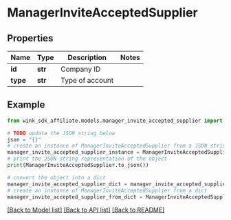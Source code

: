 # ManagerInviteAcceptedSupplier


## Properties

Name | Type | Description | Notes
------------ | ------------- | ------------- | -------------
**id** | **str** | Company ID | 
**type** | **str** | Type of account | 

## Example

```python
from wink_sdk_affiliate.models.manager_invite_accepted_supplier import ManagerInviteAcceptedSupplier

# TODO update the JSON string below
json = "{}"
# create an instance of ManagerInviteAcceptedSupplier from a JSON string
manager_invite_accepted_supplier_instance = ManagerInviteAcceptedSupplier.from_json(json)
# print the JSON string representation of the object
print(ManagerInviteAcceptedSupplier.to_json())

# convert the object into a dict
manager_invite_accepted_supplier_dict = manager_invite_accepted_supplier_instance.to_dict()
# create an instance of ManagerInviteAcceptedSupplier from a dict
manager_invite_accepted_supplier_from_dict = ManagerInviteAcceptedSupplier.from_dict(manager_invite_accepted_supplier_dict)
```
[[Back to Model list]](../README.md#documentation-for-models) [[Back to API list]](../README.md#documentation-for-api-endpoints) [[Back to README]](../README.md)


